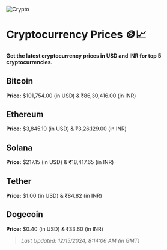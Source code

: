 
![Crypto](https://www.techguide.com.au/wp-content/uploads/2020/11/crypto3.jpeg)

# Cryptocurrency Prices 🪙📈

#### Get the latest cryptocurrency prices in USD and INR for top 5 cryptocurrencies.

## Bitcoin

**Price:** $101,754.00 (in USD) & ₹86,30,416.00 (in INR)

## Ethereum

**Price:** $3,845.10 (in USD) & ₹3,26,129.00 (in INR)

## Solana

**Price:** $217.15 (in USD) & ₹18,417.65 (in INR)

## Tether

**Price:** $1.00 (in USD) & ₹84.82 (in INR)

## Dogecoin

**Price:** $0.40 (in USD) & ₹33.60 (in INR)

> _Last Updated: 12/15/2024, 8:14:06 AM (in GMT)_
